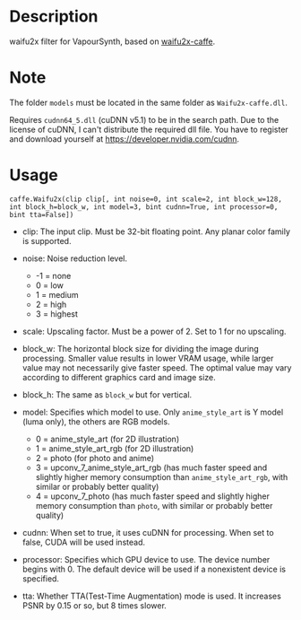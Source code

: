 Description
===========

waifu2x filter for VapourSynth, based on [waifu2x-caffe](https://github.com/lltcggie/waifu2x-caffe).


Note
====

The folder `models` must be located in the same folder as `Waifu2x-caffe.dll`.

Requires `cudnn64_5.dll` (cuDNN v5.1) to be in the search path. Due to the license of cuDNN, I can't distribute the required dll file. You have to register and download yourself at https://developer.nvidia.com/cudnn.


Usage
=====

    caffe.Waifu2x(clip clip[, int noise=0, int scale=2, int block_w=128, int block_h=block_w, int model=3, bint cudnn=True, int processor=0, bint tta=False])

* clip: The input clip. Must be 32-bit floating point. Any planar color family is supported.

* noise: Noise reduction level.
  * -1 = none
  * 0 = low
  * 1 = medium
  * 2 = high
  * 3 = highest

* scale: Upscaling factor. Must be a power of 2. Set to 1 for no upscaling.

* block_w: The horizontal block size for dividing the image during processing. Smaller value results in lower VRAM usage, while larger value may not necessarily give faster speed. The optimal value may vary according to different graphics card and image size.

* block_h: The same as `block_w` but for vertical.

* model: Specifies which model to use. Only `anime_style_art` is Y model (luma only), the others are RGB models.
  * 0 = anime_style_art (for 2D illustration)
  * 1 = anime_style_art_rgb (for 2D illustration)
  * 2 = photo (for photo and anime)
  * 3 = upconv_7_anime_style_art_rgb (has much faster speed and slightly higher memory consumption than `anime_style_art_rgb`, with similar or probably better quality)
  * 4 = upconv_7_photo (has much faster speed and slightly higher memory consumption than `photo`, with similar or probably better quality)

* cudnn: When set to true, it uses cuDNN for processing. When set to false, CUDA will be used instead.

* processor: Specifies which GPU device to use. The device number begins with 0. The default device will be used if a nonexistent device is specified.

* tta: Whether TTA(Test-Time Augmentation) mode is used. It increases PSNR by 0.15 or so, but 8 times slower.
